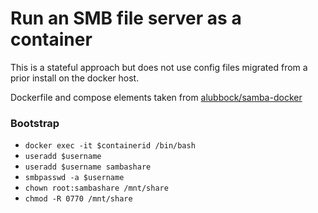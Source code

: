 # Run an SMB file server as a container 
This is a stateful approach but does not use config files migrated from a prior 
install on the docker host.

Dockerfile and compose elements taken from 
[alubbock/samba-docker](https://github.com/alubbock/samba-docker)

### Bootstrap
- `docker exec -it $containerid /bin/bash`
- `useradd $username`
- `useradd $username sambashare`
- `smbpasswd -a $username`
- `chown root:sambashare /mnt/share`
- `chmod -R 0770 /mnt/share`

